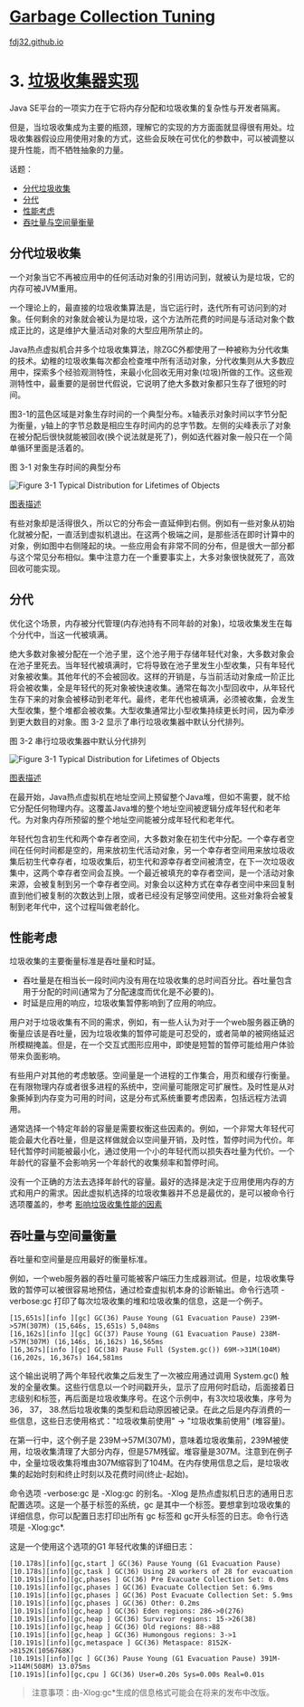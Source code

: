 [Garbage Collection Tuning](https://docs.oracle.com/en/java/javase/16/gctuning/introduction-garbage-collection-tuning.html)
===
[fdj32.github.io](https://fdj32.github.io)  
# 3. [垃圾收集器实现](https://docs.oracle.com/en/java/javase/16/gctuning/garbage-collector-implementation.html)
Java SE平台的一项实力在于它将内存分配和垃圾收集的复杂性与开发者隔离。

但是，当垃圾收集成为主要的瓶颈，理解它的实现的方方面面就显得很有用处。垃圾收集器假设应用使用对象的方式，这些会反映在可优化的参数中，可以被调整以提升性能，而不牺牲抽象的力量。

话题：
- <a href="#gc3a">分代垃圾收集</a>
- <a href="#gc3b">分代</a>
- <a href="#gc3c">性能考虑</a>
- <a href="#gc3d">吞吐量与空间量衡量</a>

## <span id="gc3a">分代垃圾收集</span>
一个对象当它不再被应用中的任何活动对象的引用访问到，就被认为是垃圾，它的内存可被JVM重用。

一个理论上的，最直接的垃圾收集算法是，当它运行时，迭代所有可访问到的对象。任何剩余的对象就会被认为是垃圾，这个方法所花费的时间是与活动对象个数成正比的，这是维护大量活动对象的大型应用所禁止的。

Java热点虚拟机合并多个垃圾收集算法，除ZGC外都使用了一种被称为分代收集的技术。幼稚的垃圾收集每次都会检查堆中所有活动对象，分代收集则从大多数应用中，探索多个经验观测特性，来最小化回收无用对象(垃圾)所做的工作。这些观测特性中，最重要的是弱世代假说，它说明了绝大多数对象都只生存了很短的时间。

图3-1的蓝色区域是对象生存时间的一个典型分布。x轴表示对象时间以字节分配为衡量，y轴上的字节总数是相应生存时间内的总字节数。左侧的尖峰表示了对象在被分配后很快就能被回收(换个说法就是死了)，例如迭代器对象一般只在一个简单循环里面是活着的。

图 3-1 对象生存时间的典型分布

![Figure 3-1 Typical Distribution for Lifetimes of Objects](https://docs.oracle.com/en/java/javase/16/gctuning/img/jsgct_dt_003_alc_vs_srvng.png "Description of Figure 3-1 follows")

<a href="https://docs.oracle.com/en/java/javase/16/gctuning/img_text/jsgct_dt_003_alc_vs_srvng.html">图表描述</a>

有些对象却是活得很久，所以它的分布会一直延伸到右侧。例如有一些对象从初始化就被分配，一直活到虚拟机退出。在这两个极端之间，是那些活在即时计算中的对象，例如图中右侧隆起的块。一些应用会有非常不同的分布，但是很大一部分都与这个常见分布相似。集中注意力在一个重要事实上，大多对象很快就死了，高效回收可能实现。
## <span id="gc3b">分代</span>
优化这个场景，内存被分代管理(内存池持有不同年龄的对象)，垃圾收集发生在每个分代中，当这一代被填满。

绝大多数对象被分配在一个池子里，这个池子用于存储年轻代对象，大多数对象会在池子里死去。当年轻代被填满时，它将导致在池子里发生小型收集，只有年轻代对象被收集。其他年代的不会被回收。这样的开销是，与当前活动对象成一阶正比将会被收集，全是年轻代的死对象被快速收集。通常在每次小型回收中，从年轻代生存下来的对象会被移动到老年代。最终，老年代也被填满，必须被收集，会发生大型收集，整个堆都会被收集。大型收集通常比小型收集持续更长时间，因为牵涉到更大数目的对象。图 3-2 显示了串行垃圾收集器中默认分代排列。

图 3-2 串行垃圾收集器中默认分代排列

![Figure 3-1 Typical Distribution for Lifetimes of Objects](https://docs.oracle.com/en/java/javase/16/gctuning/img/jsgct_dt_001_armgnt_gn_new.png "Description of Figure 3-2 follows")

<a href="https://docs.oracle.com/en/java/javase/16/gctuning/img_text/jsgct_dt_001_armgnt_gn_new.html">图表描述</a>

在最开始，Java热点虚拟机在地址空间上预留整个Java堆，但如不需要，就不给它分配任何物理内存。这覆盖Java堆的整个地址空间被逻辑分成年轻代和老年代。为对象内存所预留的整个地址空间能被分成年轻代和老年代。

年轻代包含初生代和两个幸存者空间，大多数对象在初生代中分配。一个幸存者空间在任何时间都是空的，用来放初生代活动对象，另一个幸存者空间用来放垃圾收集后初生代幸存者，垃圾收集后，初生代和源幸存者空间被清空，在下一次垃圾收集中，这两个幸存者空间会互换。一个最近被填充的幸存者空间，是一个活动对象来源，会被复制到另一个幸存者空间。对象会以这种方式在幸存者空间中来回复制直到他们被复制的次数达到上限，或者已经没有足够空间使用。这些对象将会被复制到老年代中，这个过程叫做老龄化。
## <span id="gc3c">性能考虑</span>
垃圾收集的主要衡量标准是吞吐量和时延。
- 吞吐量是在相当长一段时间内没有用在垃圾收集的总时间百分比。吞吐量包含用于分配的时间(通常为了分配速度而优化是不必要的)。
- 时延是应用的响应，垃圾收集暂停影响到了应用的响应。

用户对于垃圾收集有不同的需求，例如，有一些人认为对于一个web服务器正确的衡量应该是吞吐量，因为垃圾收集的暂停可能是可忍受的，或者简单的被网络延迟所模糊掩盖。但是，在一个交互式图形应用中，即使是短暂的暂停可能给用户体验带来负面影响。

有些用户对其他的考虑敏感。空间量是一个进程的工作集合，用页和缓存行衡量。在有限物理内存或者很多进程的系统中，空间量可能限定可扩展性。及时性是从对象撕掉到内存变为可用的时间，这是分布式系统重要考虑因素，包括远程方法调用。

通常选择一个特定年龄的容量是需要权衡这些因素的。例如，一个非常大年轻代可能会最大化吞吐量，但是这样做就会以空间量开销，及时性，暂停时间为代价。年轻代暂停时间能被最小化，通过使用一个小的年轻代而以损失吞吐量为代价。一个年龄代的容量不会影响另一个年龄代的收集频率和暂停时间。

没有一个正确的方法去选择年龄代的容量。最好的选择是决定于应用使用内存的方式和用户的需求。因此虚拟机选择的垃圾收集器并不总是最优的，是可以被命令行选项覆盖的，参考 <a href="https://docs.oracle.com/en/java/javase/16/gctuning/factors-affecting-garbage-collection-performance.html">影响垃圾收集性能的因素</a>
## <span id="gc3d">吞吐量与空间量衡量</span>
吞吐量和空间量是应用最好的衡量标准。

例如，一个web服务器的吞吐量可能被客户端压力生成器测试。但是，垃圾收集导致的暂停可以被很容易地预估，通过检查虚拟机本身的诊断输出。命令行选项 -verbose:gc 打印了每次垃圾收集的堆和垃圾收集的信息，这是一个例子。
```
[15,651s][info ][gc] GC(36) Pause Young (G1 Evacuation Pause) 239M->57M(307M) (15,646s, 15,651s) 5,048ms
[16,162s][info ][gc] GC(37) Pause Young (G1 Evacuation Pause) 238M->57M(307M) (16,146s, 16,162s) 16,565ms
[16,367s][info ][gc] GC(38) Pause Full (System.gc()) 69M->31M(104M) (16,202s, 16,367s) 164,581ms
```
这个输出说明了两个年轻代收集之后发生了一次被应用通过调用 System.gc() 触发的全量收集。这些行信息以一个时间戳开头，显示了应用何时启动，后面接着日志级别和标签，再后面是垃圾收集序号。在这个示例中，有3次垃圾收集，序号为 36， 37， 38.然后垃圾收集的类型和启动原因被记录。在此之后是内存消费的一些信息，这些日志使用格式："垃圾收集前使用" -> "垃圾收集前使用" (堆容量)。

在第一行中，这个例子是 239M->57M(307M)，意味着垃圾收集前，239M被使用，垃圾收集清理了大部分内存，但是57M残留。堆容量是307M。注意到在例子中，全量垃圾收集将堆由307M缩容到了104M。在内存使用信息之后，是垃圾收集的起始时刻和终止时刻以及花费时间(终止-起始)。

命令选项 -verbose:gc 是 -Xlog:gc 的别名。-Xlog 是热点虚拟机日志的通用日志配置选项。这是一个基于标签的系统，gc 是其中一个标签。要想拿到垃圾收集的详细信息，你可以配置日志打印出所有 gc 标签和 gc开头标签的日志。命令行选项是 -Xlog:gc*.

这是一个使用这个选项的G1 年轻代收集的详细日志：
```
[10.178s][info][gc,start ] GC(36) Pause Young (G1 Evacuation Pause) 
[10.178s][info][gc,task ] GC(36) Using 28 workers of 28 for evacuation 
[10.191s][info][gc,phases ] GC(36) Pre Evacuate Collection Set: 0.0ms
[10.191s][info][gc,phases ] GC(36) Evacuate Collection Set: 6.9ms 
[10.191s][info][gc,phases ] GC(36) Post Evacuate Collection Set: 5.9ms 
[10.191s][info][gc,phases ] GC(36) Other: 0.2ms 
[10.191s][info][gc,heap ] GC(36) Eden regions: 286->0(276) 
[10.191s][info][gc,heap ] GC(36) Survivor regions: 15->26(38)
[10.191s][info][gc,heap ] GC(36) Old regions: 88->88 
[10.191s][info][gc,heap ] GC(36) Humongous regions: 3->1 
[10.191s][info][gc,metaspace ] GC(36) Metaspace: 8152K->8152K(1056768K)
[10.191s][info][gc ] GC(36) Pause Young (G1 Evacuation Pause) 391M->114M(508M) 13.075ms 
[10.191s][info][gc,cpu ] GC(36) User=0.20s Sys=0.00s Real=0.01s
```
> 注意事项：由-Xlog:gc*生成的信息格式可能会在将来的发布中改版。